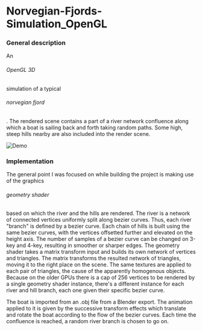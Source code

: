 # Norvegian-Fjords-Simulation_OpenGL

<h3> General description </h3>

An <h6 style="">OpenGL 3D</h6> simulation of a typical <h6>norvegian fjord</h6>. The rendered scene contains a part of a river network confluence along which a boat is sailing back and forth taking random paths. Some high, steep hills nearby are also included into the render scene.

![Demo](https://github.com/BogdanPolitic/Demos/blob/main/Fjords_short_0.gif?raw=true)

<h3> Implementation </h3>

The general point I was focused on while building the project is making use of the graphics <h6>geometry shader</h6> based on which the river and the hills are rendered. The river is a network of connected vertices uniformly split along bezier curves. Thus, each river "branch" is defined by a bezier curve. Each chain of hills is built using the same bezier curves, with the vertices offsetted further and elevated on the height axis. The number of samples of a bezier curve can be changed on 3-key and 4-key, resulting in smoother or sharper edges.
The geometry shader takes a matrix transform input and builds its own network of vertices and triangles. The matrix transforms the resulted network of triangles, moving it to the right place on the scene. The same textures are applied to each pair of triangles, the cause of the apparently homogenous objects.
Because on the older GPUs there is a cap of 256 vertices to be rendered by a single geometry shader instance, there's a different instance for each river and hill branch, each one given their specific bezier curve.

The boat is imported from an .obj file from a Blender export. The animation applied to it is given by the successive transform effects which translate and rotate the boat according to the flow of the bezier curves. Each time the confluence is reached, a random river branch is chosen to go on.
